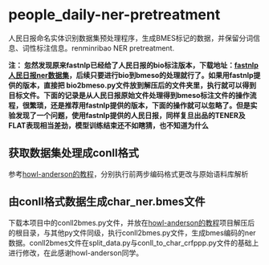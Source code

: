 # people_daily-ner-pretreatment
人民日报命名实体识别数据集预处理程序，生成BMES标记的数据，并保留分词信息、词性标注信息。renminribao NER pretreatment.

__注： 忽然发现原来fastnlp已经给了人民日报的bio标注版本，下载地址：[fastnlp人民日报ner数据集](http://212.129.155.247/dataset/peopledaily.zip)，后续只要进行bio到bmeso的处理就行了。如果用fastnlp提供的版本，直接把 bio2bmeso.py文件放到解压后的文件夹里，执行就可以得到目标文件。下面的记录是从人民日报原始文件处理得到bmeso标注文件的操作流程，很繁琐，还是推荐用fastnlp提供的版本，下面的操作就可以忽略了。但是实验发现了一个问题，使用fastnlp提供的人民日报，同样复旦出品的TENER及FLAT表现相当差劲，模型训练结束还不如瞎猜，也不知道为什么__

## 获取数据集处理成conll格式
参考[howl-anderson的教程](https://github.com/howl-anderson/tools_for_corpus_of_people_daily)，分别执行前两步编码格式更改与原始语料库解析

## 由conll格式数据生成char_ner.bmes文件
下载本项目中的conll2bmes.py文件，并放在[howl-anderson的教程](https://github.com/howl-anderson/tools_for_corpus_of_people_daily)项目解压后的根目录，与其他py文件同级，执行conll2bmes.py文件，生成bmes编码的ner数据。conll2bmes文件在split_data.py与conll_to_char_crfppp.py文件的基础上进行修改，在此感谢howl-anderson同学。
